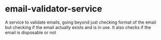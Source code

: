 # email-validator-service
A service to validate emails, going beyond just checking format of the email but checking if the email actually exists and is in use. It also checks if the email is disposable or not
